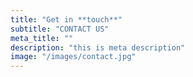 ```yaml
---
title: "Get in **touch**"
subtitle: "CONTACT US"
meta_title: ""
description: "this is meta description"
image: "/images/contact.jpg"
---
```

